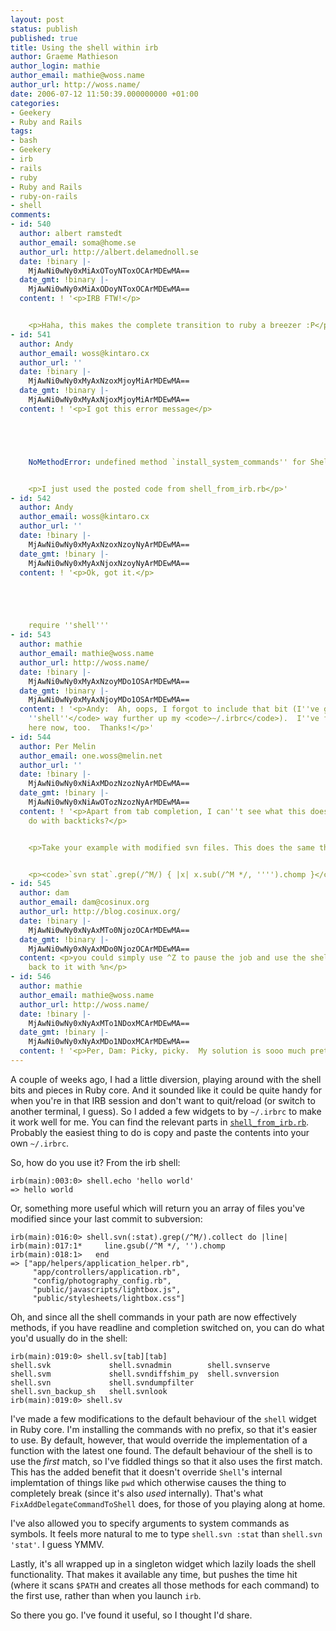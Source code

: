 ```yaml
---
layout: post
status: publish
published: true
title: Using the shell within irb
author: Graeme Mathieson
author_login: mathie
author_email: mathie@woss.name
author_url: http://woss.name/
date: 2006-07-12 11:50:39.000000000 +01:00
categories:
- Geekery
- Ruby and Rails
tags:
- bash
- Geekery
- irb
- rails
- ruby
- Ruby and Rails
- ruby-on-rails
- shell
comments:
- id: 540
  author: albert ramstedt
  author_email: soma@home.se
  author_url: http://albert.delamednoll.se
  date: !binary |-
    MjAwNi0wNy0xMiAxOToyNToxOCArMDEwMA==
  date_gmt: !binary |-
    MjAwNi0wNy0xMiAxODoyNToxOCArMDEwMA==
  content: ! '<p>IRB FTW!</p>


    <p>Haha, this makes the complete transition to ruby a breezer :P</p>'
- id: 541
  author: Andy
  author_email: woss@kintaro.cx
  author_url: ''
  date: !binary |-
    MjAwNi0wNy0xMyAxNzoxMjoyMiArMDEwMA==
  date_gmt: !binary |-
    MjAwNi0wNy0xMyAxNjoxMjoyMiArMDEwMA==
  content: ! '<p>I got this error message</p>





    NoMethodError: undefined method `install_system_commands'' for Shell:Class


    <p>I just used the posted code from shell_from_irb.rb</p>'
- id: 542
  author: Andy
  author_email: woss@kintaro.cx
  author_url: ''
  date: !binary |-
    MjAwNi0wNy0xMyAxNzoxNzoyNyArMDEwMA==
  date_gmt: !binary |-
    MjAwNi0wNy0xMyAxNjoxNzoyNyArMDEwMA==
  content: ! '<p>Ok, got it.</p>





    require ''shell'''
- id: 543
  author: mathie
  author_email: mathie@woss.name
  author_url: http://woss.name/
  date: !binary |-
    MjAwNi0wNy0xMyAxNzoyMDo1OSArMDEwMA==
  date_gmt: !binary |-
    MjAwNi0wNy0xMyAxNjoyMDo1OSArMDEwMA==
  content: ! '<p>Andy:  Ah, oops, I forgot to include that bit (I''ve got <code>require
    ''shell''</code> way further up my <code>~/.irbrc</code>).  I''ve fixed the copy
    here now, too.  Thanks!</p>'
- id: 544
  author: Per Melin
  author_email: one.woss@melin.net
  author_url: ''
  date: !binary |-
    MjAwNi0wNy0xNiAxMDozNzozNyArMDEwMA==
  date_gmt: !binary |-
    MjAwNi0wNy0xNiAwOTozNzozNyArMDEwMA==
  content: ! '<p>Apart from tab completion, I can''t see what this does that you can''t
    do with backticks?</p>


    <p>Take your example with modified svn files. This does the same thing:</p>


    <p><code>`svn stat`.grep(/^M/) { |x| x.sub(/^M */, '''').chomp }</code></p>'
- id: 545
  author: dam
  author_email: dam@cosinux.org
  author_url: http://blog.cosinux.org/
  date: !binary |-
    MjAwNi0wNy0xNyAxMTo0NjozOCArMDEwMA==
  date_gmt: !binary |-
    MjAwNi0wNy0xNyAxMDo0NjozOCArMDEwMA==
  content: <p>you could simply use ^Z to pause the job and use the shell then getting
    back to it with %n</p>
- id: 546
  author: mathie
  author_email: mathie@woss.name
  author_url: http://woss.name/
  date: !binary |-
    MjAwNi0wNy0xNyAxMTo1NDoxMCArMDEwMA==
  date_gmt: !binary |-
    MjAwNi0wNy0xNyAxMDo1NDoxMCArMDEwMA==
  content: ! '<p>Per, Dam: Picky, picky.  My solution is sooo much prettier. :-)</p>'
---
```

A couple of weeks ago, I had a little diversion, playing around with the shell bits and pieces in Ruby core.  And it sounded like it could be quite handy for when you're in that IRB session and don't want to quit/reload (or switch to another terminal, I guess).  So I added a few widgets to by `~/.irbrc` to make it work well for me.  You can find the relevant parts in [`shell_from_irb.rb`](/dist/shell_from_irb.rb).  Probably the easiest thing to do is copy and paste the contents into your own `~/.irbrc`.

So, how do you use it?  From the irb shell:

    irb(main):003:0> shell.echo 'hello world'
    => hello world

Or, something more useful which will return you an array of files you've modified since your last commit to subversion:

    irb(main):016:0> shell.svn(:stat).grep(/^M/).collect do |line|
    irb(main):017:1*     line.gsub(/^M */, '').chomp
    irb(main):018:1>   end
    => ["app/helpers/application_helper.rb",
         "app/controllers/application.rb",
         "config/photography_config.rb",
         "public/javascripts/lightbox.js",
         "public/stylesheets/lightbox.css"]

Oh, and since all the shell commands in your path are now effectively methods, if you have readline and completion switched on, you can do what you'd usually do in the shell:

    irb(main):019:0> shell.sv[tab][tab]
    shell.svk             shell.svnadmin        shell.svnserve
    shell.svm             shell.svndiffshim_py  shell.svnversion
    shell.svn             shell.svndumpfilter
    shell.svn_backup_sh   shell.svnlook
    irb(main):019:0> shell.sv

I've made a few modifications to the default behaviour of the `shell` widget in Ruby core.  I'm installing the commands with no prefix, so that it's easier to use.  By default, however, that would override the implementation of a function with the latest one found.  The default behaviour of the shell is to use the *first* match, so I've fiddled things so that it also uses the first match.  This has the added benefit that it doesn't override `Shell`'s internal implemtation of things like `pwd` which otherwise causes the thing to completely break (since it's also *used* internally).  That's what `FixAddDelegateCommandToShell` does, for those of you playing along at home.

I've also allowed you to specify arguments to system commands as symbols.  It feels more natural to me to type `shell.svn :stat` than `shell.svn 'stat'`.  I guess YMMV.

Lastly, it's all wrapped up in a singleton widget which lazily loads the shell functionality.  That makes it available any time, but pushes the time hit (where it scans `$PATH` and creates all those methods for each command) to the first use, rather than when you launch `irb`.

So there you go.  I've found it useful, so I thought I'd share.
